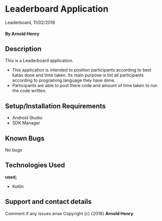 # Leaderboard  Application
Leaderboard, 11/02/2018
#### By **Arnold Henry**
## Description
This is a Leaderboard application.
* This application is intended to position participants according to best katas done and time taken.
Its main purpose is list all participants according to programing language they have done.
* Participants are able to post there code and amount of time taken to run the code written.
## Setup/Installation Requirements
* Android Studio
* SDK Manager
## Known Bugs
No bugs
## Technologies Used
**used;**
* Kotlin
## Support and contact details
Comment if any issues arise
Copyright (c) {2018} **Arnold Henry**
